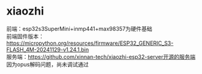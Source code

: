 # xiaozhi
前端：esp32s3SuperMini+inmp441+max98357为硬件基础  
前端固件版本：https://micropython.org/resources/firmware/ESP32_GENERIC_S3-FLASH_4M-20241129-v1.24.1.bin  
服务端：https://github.com/xinnan-tech/xiaozhi-esp32-server开源的服务端  
因为opus解码问题，尚未调试通过
